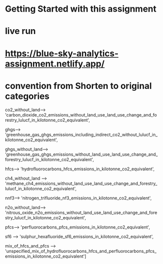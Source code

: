 # Getting Started with this assignment

# live run

# https://blue-sky-analytics-assignment.netlify.app/
       
# convention from Shorten to original categories
co2_without_land--> 'carbon_dioxide_co2_emissions_without_land_use_land_use_change_and_forestry_lulucf_in_kilotonne_co2_equivalent',

ghgs--> 'greenhouse_gas_ghgs_emissions_including_indirect_co2_without_lulucf_in_kilotonne_co2_equivalent',

ghgs_without_land--> 'greenhouse_gas_ghgs_emissions_without_land_use_land_use_change_and_forestry_lulucf_in_kilotonne_co2_equivalent',

hfcs--> 'hydrofluorocarbons_hfcs_emissions_in_kilotonne_co2_equivalent',

ch4_without_land --> 'methane_ch4_emissions_without_land_use_land_use_change_and_forestry_lulucf_in_kilotonne_co2_equivalent',

nnf3--> 'nitrogen_trifluoride_nf3_emissions_in_kilotonne_co2_equivalent',

n2o_without_land--> 'nitrous_oxide_n2o_emissions_without_land_use_land_use_change_and_forestry_lulucf_in_kilotonne_co2_equivalent',

pfcs--> 'perfluorocarbons_pfcs_emissions_in_kilotonne_co2_equivalent',

sf6 --> 'sulphur_hexafluoride_sf6_emissions_in_kilotonne_co2_equivalent',

mix_of_hfcs_and_pfcs --> 'unspecified_mix_of_hydrofluorocarbons_hfcs_and_perfluorocarbons_pfcs_emissions_in_kilotonne_co2_equivalent']
